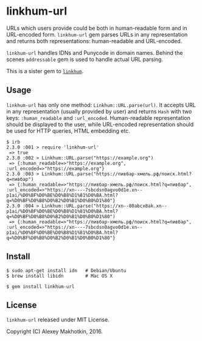 # linkhum-url

URLs which users provide could be both in human-readable form and in
URL-encoded form. `linkhum-url` gem parses URLs in any representation
and returns both representations: human-readable and URL-encoded.

`linkhum-url` handles IDNs and Punycode in domain names.  Behind the
scenes `addressable` gem is used to handle actual URL parsing.

This is a sister gem to
[`linkhum`](https://github.com/zverok/linkhum).

## Usage

`linkhum-url` has only one method: `Linkhum::URL.parse(url)`.  It
accepts URL in any representation (usually provided by user) and
returns `Hash` with two keys: `:human_readable` and `:url_encoded`.
Human-readable representation should be displayed to the user, while
URL-encoded representation should be used for HTTP queries, HTML
embedding etc.

    $ irb
    2.3.0 :001 > require 'linkhum-url'
     => true
    2.3.0 :002 > Linkhum::URL.parse("https://example.org")
     => {:human_readable=>"https://example.org", :url_encoded=>"https://example.org"}
    2.3.0 :003 > Linkhum::URL.parse("https://пивбар-хмель.рф/поиск.html?q=пивбар")
     => {:human_readable=>"https://пивбар-хмель.рф/поиск.html?q=пивбар", :url_encoded=>"https://xn----7sbcdsn0agvo0d1e.xn--p1ai/%D0%BF%D0%BE%D0%B8%D1%81%D0%BA.html?q=%D0%BF%D0%B8%D0%B2%D0%B1%D0%B0%D1%80"}
    2.3.0 :004 > Linkhum::URL.parse("https://xn--80abcx8ak.xn--p1ai/%D0%BF%D0%BE%D0%B8%D1%81%D0%BA.html?q=%D0%BF%D0%B8%D0%B2%D0%B1%D0%B0%D1%80")
     => {:human_readable=>"https://пивбар-хмель.рф/поиск.html?q=пивбар", :url_encoded=>"https://xn----7sbcdsn0agvo0d1e.xn--p1ai/%D0%BF%D0%BE%D0%B8%D1%81%D0%BA.html?q=%D0%BF%D0%B8%D0%B2%D0%B1%D0%B0%D1%80"}

## Install

    $ sudo apt-get install idn   # Debian/Ubuntu
    $ brew install libidn        # Mac OS X

    $ gem install linkhum-url

## License

`linkhum-url` released under MIT License.

Copyright (C) Alexey Makhotkin, 2016.
